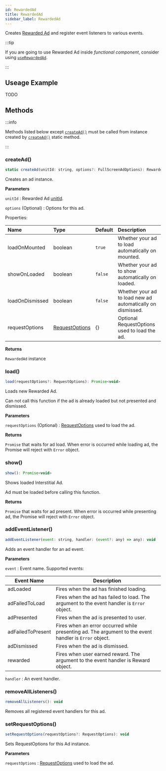 ```yaml
---
id: RewardedAd
title: RewardedAd
sidebar_label: RewardedAd
---
```


Creates [Rewarded Ad](https://developers.google.com/admob/android/rewarded) and register event listeners to various events.

:::tip

If you are going to use Rewarded Ad inside _functional component_, consider using [`useRewardedAd`](useRewardedAd).

:::

## Useage Example

TODO

## Methods

:::info

Methods listed below except [`createAd()`](#createad) must be called from instance created by [`createAd()`](#createad) static method.

:::

### createAd()

```js
static createAd(unitId: string, options?: FullScreenAdOptions): RewardedAd
```

Creates an ad instance.

**Parameters**

`unitId` : Rewarded Ad [unitId](https://support.google.com/admob/answer/7356431).

`options` (Optional) : Options for this ad. 

Properties:

| Name            | Type                             | Default | Description                                                |
| :-------------- | :------------------------------- | :------ | :--------------------------------------------------------- |
| loadOnMounted   | boolean                          | `true`  | Whether your ad to load automatically on mounted.          |
| showOnLoaded    | boolean                          | `false` | Whether your ad to show automatically on loaded.           |
| loadOnDismissed | boolean                          | `false` | Whether your ad to load new ad automatically on dismissed. |
| requestOptions  | [RequestOptions](RequestOptions) | {}      | Optional RequestOptions used to load the ad.               |

**Returns**

`RewardedAd` instance

### load()

```js
load(requestOptions?: RequestOptions): Promise<void>
```

Loads new Rewarded Ad.

Can not call this function if the ad is already loaded but not presented and dismissed. 

**Parameters**

`requestOptions` (Optional) : [RequestOptions](RequestOptions) used to load the ad. 

**Returns**

`Promise` that waits for ad load. When error is occurred while loading ad, the Promise will reject with `Error` object.

### show()

```js
show(): Promise<void>
```

Shows loaded Interstitial Ad. 

Ad must be loaded before calling this function. 

**Returns**

`Promise` that waits for ad present. When error is occurred while presenting ad, the Promise will reject with `Error` object.

### addEventListener()

```js
addEventListener(event: string, handler: (event?: any) => any): void
```

Adds an event handler for an ad event.

**Parameters**

`event` : Event name. Supported events:

| Event Name        | Description                                                                                            |
| ----------------- | ------------------------------------------------------------------------------------------------------ |
| adLoaded          | Fires when the ad has finished loading.                                                                |
| adFailedToLoad    | Fires when the ad has failed to load. The argument to the event handler is `Error` object.             |
| adPresented       | Fires when the ad is presented to user.                                                                |
| adFailedToPresent | Fires when an error occurred while presenting ad. The argument to the event handler is `Error` object. |
| adDismissed       | Fires when the ad is dismissed.                                                                        |
| rewarded          | Fires when user earned reward. The argument to the event handler is Reward object.                     |

`handler` : An event handler.

### removeAllListeners()

```js
removeAllListeners(): void
```

Removes all registered event handlers for this ad.

### setRequestOptions()

```js
setRequestOptions(requestOptions?: RequestOptions): void
```

Sets RequestOptions for this Ad instance.

**Parameters**

`requestOptions` : [RequestOptions](RequestOptions) used to load the ad.